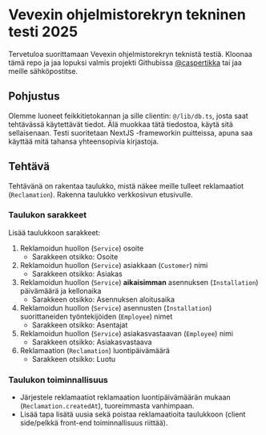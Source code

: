 # Vevexin ohjelmistorekryn tekninen testi 2025

Tervetuloa suorittamaan Vevexin ohjelmistorekryn teknistä testiä. Kloonaa tämä repo ja jaa lopuksi valmis projekti Githubissa [@caspertikka](https://github.com/caspertikka) tai jaa meille sähköpostitse.

## Pohjustus

Olemme luoneet feikkitietokannan ja sille clientin: `@/lib/db.ts`, josta saat tehtävässä käytettävät tiedot. Älä muokkaa tätä tiedostoa, käytä sitä sellaisenaan. Testi suoritetaan NextJS -frameworkin puitteissa, apuna saa käyttää mitä tahansa yhteensopivia kirjastoja.

## Tehtävä

Tehtävänä on rakentaa taulukko, mistä näkee meille tulleet reklamaatiot (`Reclamation`). Rakenna taulukko verkkosivun etusivulle.

### Taulukon sarakkeet

Lisää taulukkoon sarakkeet:

1. Reklamoidun huollon (`Service`) osoite
    - Sarakkeen otsikko: Osoite
2. Reklamoidun huollon (`Service`) asiakkaan (`Customer`) nimi
    - Sarakkeen otsikko: Asiakas
3. Reklamoidun huollon (`Service`) **aikaisimman** asennuksen (`Installation`) päivämäärä ja kellonaika
    - Sarakkeen otsikko: Asennuksen aloitusaika
4. Reklamoidun huollon (`Service`) asennusten (`Installation`) suorittaneiden työntekijöiden (`Employee`) nimet
    - Sarakkeen otsikko: Asentajat
5. Reklamoidun huollon (`Service`) asiakasvastaavan (`Employee`) nimi
    - Sarakkeen otsikko: Asiakasvastaava
6. Reklamaation (`Reclamation`) luontipäivämäärä
    - Sarakkeen otsikko: Luotu

### Taulukon toiminnallisuus

- Järjestele reklamaatiot reklamaation luontipäivämäärän mukaan (`Reclamation.createdAt`), tuoreimmasta vanhimpaan.
- Lisää tapa lisätä uusia sekä poistaa reklamaatioita taulukkoon (client side/pelkkä front-end toiminnallisuus riittää).
